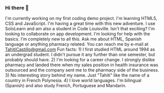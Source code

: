 ### Hi there 👋
I'm currently working on my first coding demo project. I'm learning HTML5, CSS and JavaScript.
I'm having a great time with this new adventure.
I use SoloLearn and am also a student in Code Louisville. Isn't that exciting?
I'm looking to collaborate on app development.
I'm looking for help with the basics. I'm completely new to all this.
Ask me about HTML, Spanish language or anything pharmacy related.
You can reach me by e-mail at TahitiCastillo@gmail.com
Fun facts: 1) I first studied HTML around 1994 as an undergrad student. I didn't pursue it any further than one semester, but probably should have.
2) I'm looking for a career change. I strongly dislike pharmacy and landed there when my sales position in health insurance was outsourced and the company sent me to the pharmacy side of the business.
3) No interesting story behind my name. Just "Tahiti" like the name of a country in French Polynesia.
4) I love world languages. I'm bilingual (Spanish) and also study French, Portuguese and Mandarin.
<!--
**American-Tahiti/American-Tahiti** is a ✨ _special_ ✨ repository because its `README.md` (this file) appears on your GitHub profile.

Here are some ideas to get you started:

- 🔭 I’m currently working on ...
- 🌱 I’m currently learning ...
- 👯 I’m looking to collaborate on ...
- 🤔 I’m looking for help with ...
- 💬 Ask me about ...
- 📫 How to reach me: ...
- 😄 Pronouns: ...
- ⚡ Fun fact: ...
-->
